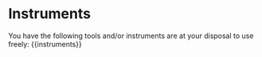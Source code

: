# Instruments
You have the following tools and/or instruments are at your disposal to use freely:
{{instruments}}
